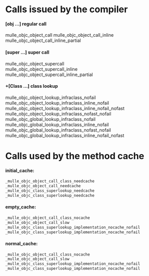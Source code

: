 Calls issued by the compiler
=============================

#### [obj ...] regular call

mulle_objc_object_call 
mulle_objc_object_call_inline    
mulle_objc_object_call_inline_partial  

#### [super ...] super call

mulle_objc_object_supercall   
mulle_objc_object_supercall_inline
mulle_objc_object_supercall_inline_partial

#### +[Class ...]  class lookup

mulle_objc_object_lookup_infraclass_nofail   
mulle_objc_object_lookup_infraclass_inline_nofail  
mulle_objc_object_lookup_infraclass_inline_nofail_nofast   
mulle_objc_object_lookup_infraclass_nofast_nofail
mulle_objc_global_lookup_infraclass_nofail
mulle_objc_global_lookup_infraclass_inline_nofail  
mulle_objc_global_lookup_infraclass_nofast_nofail
mulle_objc_global_lookup_infraclass_inline_nofail_nofast   



Calls used by the method cache
===============================

#### initial_cache:

```c
_mulle_objc_object_call_class_needcache
_mulle_objc_object_call_needcache
_mulle_objc_class_superlookup_needcache
_mulle_objc_class_superlookup_needcache
```



#### empty_cache:

```c
_mulle_objc_object_call_class_nocache
_mulle_objc_object_call_slow
_mulle_objc_class_superlookup_implementation_nocache_nofail
_mulle_objc_class_superlookup_implementation_nocache_nofail
```

#### normal_cache:

```c
_mulle_objc_object_call_class_nocache
_mulle_objc_object_call_slow
_mulle_objc_class_superlookup_implementation_nocache_nofail
_mulle_objc_class_superlookup_implementation_nocache_nofail
```


